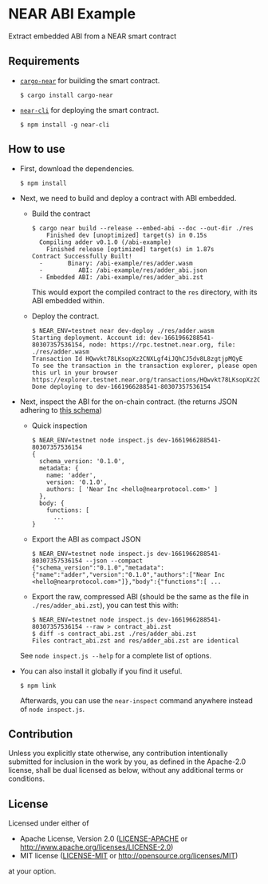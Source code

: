 <!-- markdownlint-disable MD014 -->

# NEAR ABI Example

Extract embedded ABI from a NEAR smart contract

## Requirements

- [`cargo-near`](https://github.com/near/cargo-near) for building the smart contract.

  ```console
  $ cargo install cargo-near
  ```

- [`near-cli`](https://github.com/near/near-cli) for deploying the smart contract.

  ```console
  $ npm install -g near-cli
  ```

## How to use

- First, download the dependencies.

  ```console
  $ npm install
  ```

- Next, we need to build and deploy a contract with ABI embedded.

  - Build the contract

    ```console
    $ cargo near build --release --embed-abi --doc --out-dir ./res
        Finished dev [unoptimized] target(s) in 0.15s
      Compiling adder v0.1.0 (/abi-example)
        Finished release [optimized] target(s) in 1.87s
    Contract Successfully Built!
      -       Binary: /abi-example/res/adder.wasm
      -          ABI: /abi-example/res/adder_abi.json
      - Embedded ABI: /abi-example/res/adder_abi.zst
    ```

    This would export the compiled contract to the `res` directory, with its ABI embedded within.

  - Deploy the contract.

    ```console
    $ NEAR_ENV=testnet near dev-deploy ./res/adder.wasm
    Starting deployment. Account id: dev-1661966288541-80307357536154, node: https://rpc.testnet.near.org, file: ./res/adder.wasm
    Transaction Id HQwvkt78LKsopXz2CNXLgf4iJQhCJ5dv8L8zgtjpMQyE
    To see the transaction in the transaction explorer, please open this url in your browser
    https://explorer.testnet.near.org/transactions/HQwvkt78LKsopXz2CNXLgf4iJQhCJ5dv8L8zgtjpMQyE
    Done deploying to dev-1661966288541-80307357536154
    ```

- Next, inspect the ABI for the on-chain contract. (the returns JSON adhering to [this schema](https://github.com/near/near-abi-js/blob/7ec3900d273716e3270f9573c928f9bd68d933c5/src/index.ts))

  - Quick inspection

    ```console
    $ NEAR_ENV=testnet node inspect.js dev-1661966288541-80307357536154
    {
      schema_version: '0.1.0',
      metadata: {
        name: 'adder',
        version: '0.1.0',
        authors: [ 'Near Inc <hello@nearprotocol.com>' ]
      },
      body: {
        functions: [
          ...
    }
    ```

  - Export the ABI as compact JSON

    ```console
    $ NEAR_ENV=testnet node inspect.js dev-1661966288541-80307357536154 --json --compact
    {"schema_version":"0.1.0","metadata":{"name":"adder","version":"0.1.0","authors":["Near Inc <hello@nearprotocol.com>"]},"body":{"functions":[ ...
    ```

  - Export the raw, compressed ABI (should be the same as the file in `./res/adder_abi.zst`), you can test this with:

    ```console
    $ NEAR_ENV=testnet node inspect.js dev-1661966288541-80307357536154 --raw > contract_abi.zst
    $ diff -s contract_abi.zst ./res/adder_abi.zst
    Files contract_abi.zst and res/adder_abi.zst are identical
    ```

  See `node inspect.js --help` for a complete list of options.

- You can also install it globally if you find it useful.

  ```console
  $ npm link
  ```

  Afterwards, you can use the `near-inspect` command anywhere instead of `node inspect.js`.

## Contribution

Unless you explicitly state otherwise, any contribution intentionally submitted
for inclusion in the work by you, as defined in the Apache-2.0 license, shall be
dual licensed as below, without any additional terms or conditions.

## License

Licensed under either of

- Apache License, Version 2.0
   ([LICENSE-APACHE](LICENSE-APACHE) or <http://www.apache.org/licenses/LICENSE-2.0>)
- MIT license
   ([LICENSE-MIT](LICENSE-MIT) or <http://opensource.org/licenses/MIT>)

at your option.
